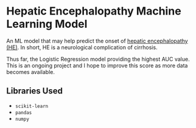# Hepatic Encephalopathy Machine Learning Model
 
An ML model that may help predict the onset of [hepatic encephalopathy (HE)](https://www.journal-of-hepatology.eu/article/S0168-8278(20)30466-9/fulltext). In short, HE is a neurological complication of cirrhosis.

Thus far, the Logistic Regression model providing the highest AUC value. This is an ongoing project and I hope to improve this score as more data becomes available.

## Libraries Used
- `scikit-learn`
- `pandas`
- `numpy`
